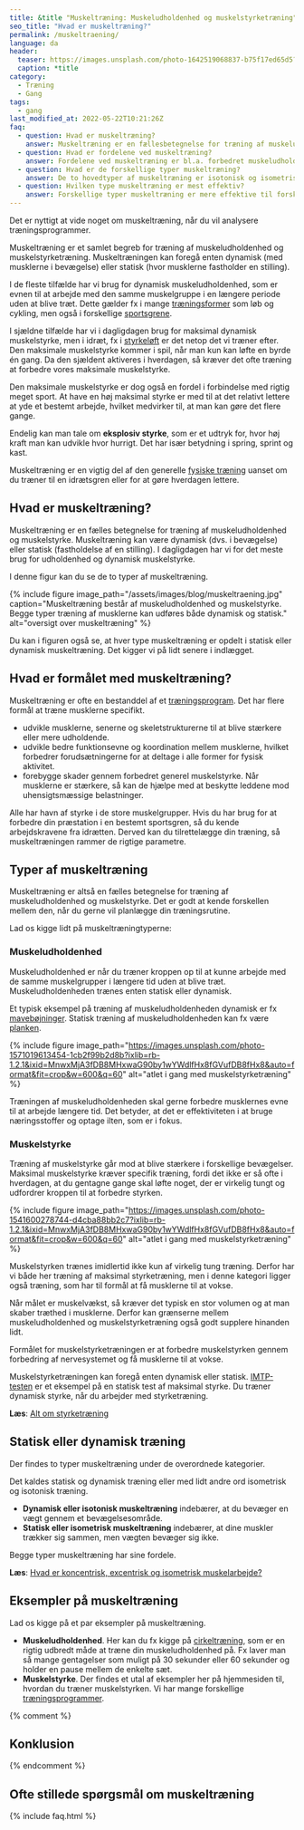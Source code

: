 ```yaml
---
title: &title "Muskeltræning: Muskeludholdenhed og muskelstyrketræning"
seo_title: "Hvad er muskeltræning?"
permalink: /muskeltraening/
language: da
header:
  teaser: https://images.unsplash.com/photo-1642519068837-b75f17ed65d5?ixlib=rb-1.2.1&ixid=MnwxMjA3fDB8MHxwaG90by1wYWdlfHx8fGVufDB8fHx8&auto=format&fit=crop&height=300&w=400&q=10
  caption: *title
category:
  - Træning
  - Gang
tags:
  - gang
last_modified_at: 2022-05-22T10:21:26Z
faq:
  - question: Hvad er muskeltræning?
    answer: Muskeltræning er en fællesbetegnelse for træning af muskeludholdenhed og muskelstyrke. Muskeltræning kan være dynamisk (dvs. i bevægelse) eller statisk (fastholdelse af en stilling). I dagligdagen har vi mest brug for udholdenhed dynamisk muskelstyrke. Vi har brug for at kunne arbejde med den samme muskelgruppe i længere tid uden at blive træt.
  - question: Hvad er fordelene ved muskeltræning?
    answer: Fordelene ved muskeltræning er bl.a. forbedret muskeludholdenhed, styrke og størrelse. Muskeltræning kan også bidrage til at reducere risikoen for skader.
  - question: Hvad er de forskellige typer muskeltræning?
    answer: De to hovedtyper af muskeltræning er isotonisk og isometrisk træning. Isotonisk muskeltræning indebærer, at du bevæger en vægt gennem et bevægelsesområde, mens isometrisk muskeltræning indebærer, at du trækker dine muskler sammen uden at bevæge vægten. Begge typer muskeltræning har deres egne fordele.
  - question: Hvilken type muskeltræning er mest effektiv?
    answer: Forskellige typer muskeltræning er mere effektive til forskellige mål. Isotonisk muskeltræning er mere effektiv til at forbedre muskeludholdenhed, mens isometrisk muskeltræning er mere effektiv til at forbedre muskelstyrke. Hvis du ønsker at forbedre både muskeludholdenhed og muskelstyrke, bør du lave en kombination af både isotonisk og isometrisk muskeltræning.
---
```


Det er nyttigt at vide noget om muskeltræning, når du vil analysere træningsprogrammer.

Muskeltræning er et samlet begreb for træning af muskeludholdenhed og muskelstyrketræning. Muskeltræningen kan foregå enten dynamisk (med musklerne i bevægelse) eller statisk (hvor musklerne fastholder en stilling).

I de fleste tilfælde har vi brug for dynamisk muskeludholdenhed, som er evnen til at arbejde med den samme muskelgruppe i en længere periode uden at blive træt. Dette gælder fx i mange [træningsformer](/traeningsformer/) som løb og cykling, men også i forskellige  [sportsgrene](/sportsgrene-liste/).

I sjældne tilfælde har vi i dagligdagen brug for maksimal dynamisk muskelstyrke, men i idræt, fx i [styrkeløft](/powerlifting-rules/) er det netop det vi træner efter. Den maksimale muskelstyrke kommer i spil, når man kun kan løfte en byrde én gang. Da den sjældent aktiveres i hverdagen, så kræver det ofte træning at forbedre vores maksimale muskelstyrke.

Den maksimale muskelstyrke er dog også en fordel i forbindelse med rigtig meget sport. At have en høj maksimal styrke er med til at det relativt lettere at yde et bestemt arbejde, hvilket medvirker til, at man kan gøre det flere gange.

Endelig kan man tale om **eksplosiv styrke**, som er et udtryk for, hvor høj kraft man kan udvikle hvor hurrigt. Det har især betydning i spring, sprint og kast.

Muskeltræning er en vigtig del af den generelle [fysiske træning](/fysisk-traening/) uanset om du træner til en idrætsgren eller for at gøre hverdagen lettere.

## Hvad er muskeltræning?

Muskeltræning er en fælles betegnelse for træning af muskeludholdenhed og muskelstyrke. Muskeltræning kan være dynamisk (dvs. i bevægelse) eller statisk (fastholdelse af en stilling). I dagligdagen har vi for det meste brug for udholdenhed og dynamisk muskelstyrke.

I denne figur kan du se de to typer af muskeltræning.

{% include figure image_path="/assets/images/blog/muskeltraening.jpg" caption="Muskeltræning består af muskeludholdenhed og muskelstyrke. Begge typer træning af musklerne kan udføres både dynamisk og statisk." alt="oversigt over muskeltræning" %}

Du kan i figuren også se, at hver type muskeltræning er opdelt i statisk eller dynamisk muskeltræning. Det kigger vi på lidt senere i indlægget.

## Hvad er formålet med muskeltræning?

Muskeltræning er ofte en bestanddel af et [træningsprogram](/traeningsprogrammer/). Det har flere formål at træne musklerne specifikt.

- udvikle musklerne, senerne og skeletstrukturerne til at blive stærkere eller mere udholdende.
- udvikle bedre funktionsevne og koordination mellem musklerne, hvilket forbedrer forudsætningerne for at deltage i alle former for fysisk aktivitet.
- forebygge skader gennem forbedret generel muskelstyrke. Når musklerne er stærkere, så kan de hjælpe med at beskytte leddene mod uhensigtsmæssige belastninger.

Alle har havn af styrke i de store muskelgrupper. Hvis du har brug for at forbedre din præstation i en bestemt sportsgren, så du kende arbejdskravene fra idrætten. Derved kan du tilrettelægge din træning, så muskeltræningen rammer de rigtige parametre.

## Typer af muskeltræning

Muskeltræning er altså en fælles betegnelse for træning af muskeludholdenhed og muskelstyrke. Det er godt at kende forskellen mellem den, når du gerne vil planlægge din træningsrutine.

Lad os kigge lidt på muskeltræningtyperne:

### Muskeludholdenhed

Muskeludholdenhed er når du træner kroppen op til at kunne arbejde med de samme muskelgrupper i længere tid uden at blive træt. Muskeludholdenheden trænes enten statisk eller dynamisk.

Et typisk eksempel på træning af muskeludholdenheden dynamisk er fx [mavebøjninger](/oevelse/maveboejning/). Statisk træning af muskeludholdenheden kan fx være [planken](/oevelse/planken/).

{% include figure image_path="https://images.unsplash.com/photo-1571019613454-1cb2f99b2d8b?ixlib=rb-1.2.1&ixid=MnwxMjA3fDB8MHxwaG90by1wYWdlfHx8fGVufDB8fHx8&auto=format&fit=crop&w=600&q=60" alt="atlet i gang med muskelstyrketræning" %}

Træningen af muskeludholdenheden skal gerne forbedre musklernes evne til at arbejde længere tid. Det betyder, at det er effektiviteten i at bruge næringsstoffer og optage ilten, som er i fokus.

### Muskelstyrke

Træning af muskelstyrke går mod at blive stærkere i forskellige bevægelser. Maksimal muskelstyrke kræver specifik træning, fordi det ikke er så ofte i hverdagen, at du gentagne gange skal løfte noget, der er virkelig tungt og udfordrer kroppen til at forbedre styrken.

{% include figure image_path="https://images.unsplash.com/photo-1541600278744-d4cba88bb2c7?ixlib=rb-1.2.1&ixid=MnwxMjA3fDB8MHxwaG90by1wYWdlfHx8fGVufDB8fHx8&auto=format&fit=crop&w=600&q=60" alt="atlet i gang med muskelstyrketræning" %}

Muskelstyrken trænes imidlertid ikke kun af virkelig tung træning. Derfor har vi både her træning af maksimal styrketræning, men i denne kategori ligger også træning, som har til formål at få musklerne til at vokse.

Når målet er muskelvækst, så kræver det typisk en stor volumen og at man skaber træthed i musklerne. Derfor kan grænserne mellem muskeludholdenhed og muskelstyrketræning også godt supplere hinanden lidt.

Formålet for muskelstyrketræningen er at forbedre muskelstyrken gennem forbedring af nervesystemet og få musklerne til at vokse.

Muskelstyrketræningen kan foregå enten dynamisk eller statisk. [IMTP-testen](/imtp-test/) er et eksempel på en statisk test af maksimal styrke. Du træner dynamisk styrke, når du arbejder med styrketræning.

**Læs**: [Alt om styrketræning](/styrketraening/)

## Statisk eller dynamisk træning

Der findes to typer muskeltræning under de overordnede kategorier.

Det kaldes statisk og dynamisk træning eller med lidt andre ord isometrisk og isotonisk træning.

- **Dynamisk eller isotonisk muskeltræning** indebærer, at du bevæger en vægt gennem et bevægelsesområde.
- **Statisk eller isometrisk muskeltræning** indebærer, at dine muskler trækker sig sammen, men vægten bevæger sig ikke.

Begge typer muskeltræning har sine fordele.

**Læs**: [Hvad er koncentrisk, excentrisk og isometrisk muskelarbejde?](/koncentrisk-excentrisk-isometrisk/)

## Eksempler på muskeltræning

Lad os kigge på et par eksempler på muskeltræning.

- **Muskeludholdenhed**. Her kan du fx kigge på [cirkeltræning](/cirkeltraening/), som er en rigtig udbredt måde at træne din muskeludholdenhed på. Fx laver man så mange gentagelser som muligt på 30 sekunder eller 60 sekunder og holder en pause mellem de enkelte sæt.
- **Muskelstyrke**. Der findes et utal af eksempler her på hjemmesiden til, hvordan du træner muskelstyrken. Vi har mange forskellige [træningsprogrammer](/traeningsprogrammer/).

{% comment %}

## Konklusion

{% endcomment %}

## Ofte stillede spørgsmål om muskeltræning

{% include faq.html %}
